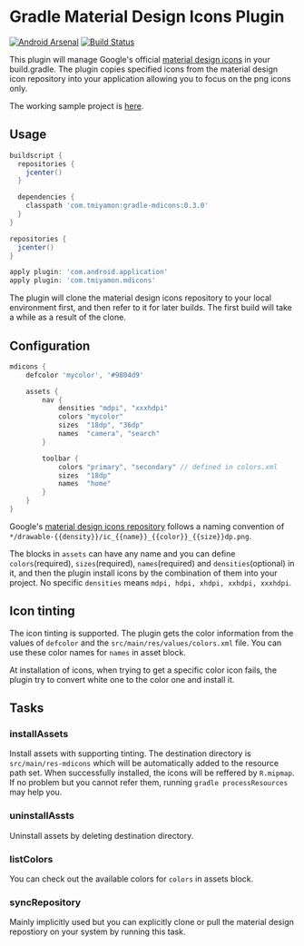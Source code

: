 # Gradle Material Design Icons Plugin

[![Android Arsenal](https://img.shields.io/badge/Android%20Arsenal-gradle--mdicons-brightgreen.svg?style=flat)](https://android-arsenal.com/details/1/1334)
[![Build Status](https://travis-ci.org/tmiyamon/gradle-mdicons.svg?branch=master)](https://travis-ci.org/tmiyamon/gradle-mdicons)

This plugin will manage Google's official [material design icons](https://github.com/google/material-design-icons) in your build.gradle. The plugin copies specified icons from the material design icon repository into your application allowing you to focus on the png icons only.

The working sample project is [here](https://github.com/tmiyamon/gradle-mdicons-sample).

## Usage

```groovy
buildscript {
  repositories {
    jcenter()
  }

  dependencies {
    classpath 'com.tmiyamon:gradle-mdicons:0.3.0'
  }
}

repositories {
  jcenter()
}

apply plugin: 'com.android.application'
apply plugin: 'com.tmiyamon.mdicons'
```

The plugin will clone the material design icons repository to your local environment first, and then refer to it for later builds. The first build will take a while as a result of the clone.

## Configuration

```groovy
mdicons {
    defcolor 'mycolor', '#9804d9'

    assets {
        nav {
            densities "mdpi", "xxxhdpi"
            colors "mycolor"
            sizes  "18dp", "36dp"
            names  "camera", "search"
        }

        toolbar {
            colors "primary", "secondary" // defined in colors.xml
            sizes  "18dp"
            names  "home"
        }
    }
}
```

Google's [material design icons repository](https://github.com/google/material-design-icons) follows a naming convention of `*/drawable-{{density}}/ic_{{name}}_{{color}}_{{size}}dp.png`.

The blocks in `assets` can have any name and you can define `colors`(required), `sizes`(required), `names`(required) and `densities`(optional) in it, and then the plugin install icons by the combination of them into your project. No specific `densities` means `mdpi, hdpi, xhdpi, xxhdpi, xxxhdpi`.

## Icon tinting

The icon tinting is supported. The plugin gets the color information from the values of `defcolor` and the `src/main/res/values/colors.xml` file. You can use these color names for `names` in asset block.

At installation of icons, when trying to get a specific color icon fails, the plugin try to convert white one to the color one and install it.

## Tasks

### installAssets

Install assets with supporting tinting. The destination directory is `src/main/res-mdicons` which will be automatically added to the resource path set. When successfully installed, the icons will be reffered by `R.mipmap`. If no problem but you cannot refer them, running `gradle processResources` may help you.

### uninstallAssts

Uninstall assets by deleting destination directory.

### listColors

You can check out the available colors for `colors` in assets block.

### syncRepository

Mainly implicitly used but you can explicitly clone or pull the material design repostiory on your system by running this task.


